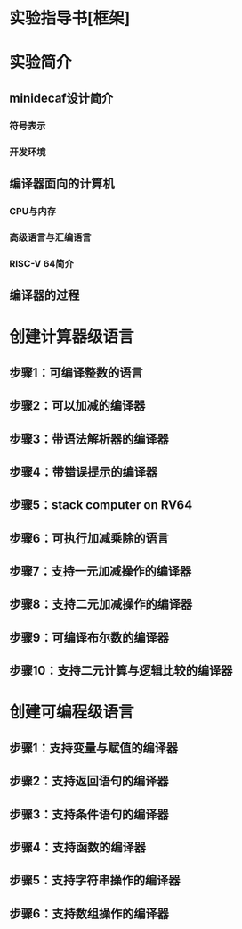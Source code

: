 # 实验指导书[框架]

# 实验简介

## minidecaf设计简介
### 符号表示
### 开发环境

## 编译器面向的计算机
### CPU与内存
### 高级语言与汇编语言
### RISC-V 64简介

## 编译器的过程

# 创建计算器级语言
## 步骤1：可编译整数的语言
## 步骤2：可以加减的编译器
## 步骤3：带语法解析器的编译器
## 步骤4：带错误提示的编译器
## 步骤5：stack computer on RV64
## 步骤6：可执行加减乘除的语言
## 步骤7：支持一元加减操作的编译器
## 步骤8：支持二元加减操作的编译器
## 步骤9：可编译布尔数的编译器
## 步骤10：支持二元计算与逻辑比较的编译器

# 创建可编程级语言
## 步骤1：支持变量与赋值的编译器
## 步骤2：支持返回语句的编译器
## 步骤3：支持条件语句的编译器
## 步骤4：支持函数的编译器
## 步骤5：支持字符串操作的编译器
## 步骤6：支持数组操作的编译器
